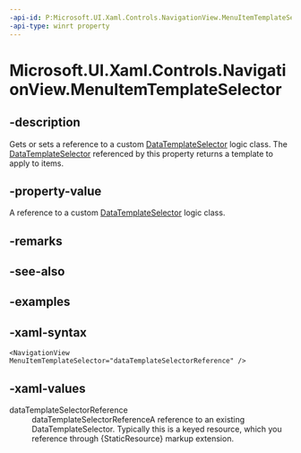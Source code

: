 ```yaml
---
-api-id: P:Microsoft.UI.Xaml.Controls.NavigationView.MenuItemTemplateSelector
-api-type: winrt property
---
```

<!-- Property syntax.
public DataTemplateSelector MenuItemTemplateSelector { get;  set; }
-->

# Microsoft.UI.Xaml.Controls.NavigationView.MenuItemTemplateSelector



## -description

Gets or sets a reference to a custom [DataTemplateSelector](datatemplateselector.md) logic class. The [DataTemplateSelector](datatemplateselector.md) referenced by this property returns a template to apply to items.



## -property-value

A reference to a custom [DataTemplateSelector](datatemplateselector.md) logic class.



## -remarks



## -see-also



## -examples



## -xaml-syntax

```xaml
<NavigationView MenuItemTemplateSelector="dataTemplateSelectorReference" />
```



## -xaml-values

<dl><dt>dataTemplateSelectorReference</dt><dd>dataTemplateSelectorReferenceA reference to an existing DataTemplateSelector. Typically this is a keyed resource, which you reference through {StaticResource} markup extension.</dd>
</dl>



